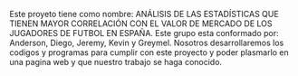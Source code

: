 Este proyeto tiene como nombre: ANÁLISIS DE LAS ESTADÍSTICAS QUE TIENEN MAYOR CORRELACIÓN CON EL VALOR DE MERCADO DE LOS JUGADORES DE FUTBOL EN ESPAÑA.
Este grupo esta conformado por: Anderson, Diego, Jeremy, Kevin y Greymel.
Nosotros desarrollaremos los codigos y programas para cumplir con este proyecto y poder plasmarlo en una pagina web y que nuestro trabajo se haga conocido.
